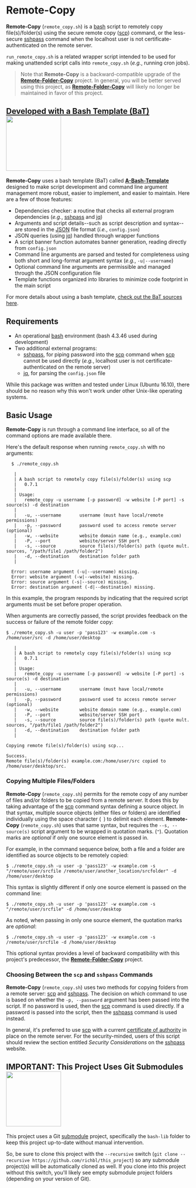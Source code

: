 # Remote-Copy
**Remote-Copy** (`remote_copy.sh`) is a [bash](https://en.wikipedia.org/wiki/Bash_%28Unix_shell%29) script to remotely copy file(s)/folder(s) using the secure remote copy ([scp](http://man7.org/linux/man-pages/man1/scp.1.html)) command, or the less-secure [sshpass](http://linux.die.net/man/1/sshpass) command when the localhost user is not certificate-authenticated on the remote server.

`run_remote_copy.sh` is a related wrapper script intended to be used for making unattended script calls into `remote_copy.sh` (*e.g.*, running cron jobs).

> Note that **Remote-Copy** is a backward-compatible upgrade of the [**Remote-Folder-Copy**](https://github.com/richbl/remote-folder-copy) project. In general, you will be better served using this project, as [**Remote-Folder-Copy**](https://github.com/richbl/remote-folder-copy) will likely no longer be maintained in favor of this project.

## [Developed with a Bash Template (BaT)](https://github.com/richbl/a-bash-template)[<img src="https://user-images.githubusercontent.com/10182110/145758715-b127adfc-710b-49d3-9ede-151adc83ae76.png" width="150" />](https://github.com/richbl/a-bash-template)

**Remote-Copy** uses a bash template (BaT) called **[A-Bash-Template](https://github.com/richbl/a-bash-template)** designed to make script development and command line argument management more robust, easier to implement, and easier to maintain. Here are a few of those features:

- Dependencies checker: a routine that checks all external program dependencies (*e.g.*, [sshpass](http://linux.die.net/man/1/sshpass) and [jq](https://stedolan.github.io/jq/))
- Arguments and script details--such as script description and syntax--are stored in the [JSON](http://www.json.org/) file format (*i.e.*, `config.json`)
- JSON queries (using [jq](https://stedolan.github.io/jq/)) handled through wrapper functions
- A script banner function automates banner generation, reading directly from `config.json`
- Command line arguments are parsed and tested for completeness using both short and long-format argument syntax (*e.g.*, `-u|--username`)
- Optional command line arguments are permissible and managed through the JSON configuration file
- Template functions organized into libraries to minimize code footprint in the main script

For more details about using a bash template, [check out the BaT sources here](https://github.com/richbl/a-bash-template).

## Requirements

 - An operational [bash](https://en.wikipedia.org/wiki/Bash_%28Unix_shell%29) environment (bash 4.3.46 used during development)
 -  Two additional external programs:
    + [sshpass](http://linux.die.net/man/1/sshpass), for piping password into the [scp](http://man7.org/linux/man-pages/man1/scp.1.html) command when [scp](http://man7.org/linux/man-pages/man1/scp.1.html) cannot be used directly (*e.g.*, localhost user is not certificate-authenticated on the remote server)
    + [jq](https://stedolan.github.io/jq/), for parsing the `config.json` file

While this package was written and tested under Linux (Ubuntu 16.10), there should be no reason why this won't work under other Unix-like operating systems.


## Basic Usage
**Remote-Copy** is run through a command line interface, so all of the command options are made available there.

Here's the default response when running `remote_copy.sh` with no arguments:

      $ ./remote_copy.sh

       |
       | A bash script to remotely copy file(s)/folder(s) using scp
       |   0.7.1
       |
       | Usage:
       |   remote_copy -u username [-p password] -w website [-P port] -s source(s) -d destination
       |
       |   -u, --username 		username (must have local/remote permissions)
       |   -p, --password 		password used to access remote server (optional)
       |   -w, --website 		website domain name (e.g., example.com)
       |   -P, --port 			website/server SSH port
       |   -s, --source 		source file(s)/folder(s) path (quote mult. sources, "/path/file1 /path/folder2")
       |   -d, --destination 	destination folder path
       |

      Error: username argument (-u|--username) missing.
      Error: website argument (-w|--website) missing.
      Error: source argument (-s|--source) missing.
      Error: destination argument (-d|--destination) missing.


In this example, the program responds by indicating that the required script arguments must be set before proper operation.

When arguments are correctly passed, the script provides feedback on the success or failure of the remote folder copy:

    $ ./remote_copy.sh -u user -p 'pass123' -w example.com -s /home/user/src -d /home/user/desktop

       |
       | A bash script to remotely copy file(s)/folder(s) using scp
       |   0.7.1
       |
       | Usage:
       |   remote_copy -u username [-p password] -w website [-P port] -s source(s) -d destination
       |
       |   -u, --username 		username (must have local/remote permissions)
       |   -p, --password 		password used to access remote server (optional)
       |   -w, --website 		website domain name (e.g., example.com)
       |   -P, --port 			website/server SSH port
       |   -s, --source 		source file(s)/folder(s) path (quote mult. sources, "/path/file1 /path/folder2")
       |   -d, --destination 	destination folder path
       |

    Copying remote file(s)/folder(s) using scp...

    Success.
    Remote file(s)/folder(s) example.com:/home/user/src copied to /home/user/desktop/src.

### Copying Multiple Files/Folders
**Remote-Copy** (`remote_copy.sh`) permits for the remote copy of any number of files and/or folders to be copied from a remote server. It does this by taking advantage of the [scp](http://man7.org/linux/man-pages/man1/scp.1.html) command syntax defining a source object. In that syntax, multiple source objects (either files or folders) are identified individually using the space character (` `) to delimit each element. **Remote-Copy** (`remote_copy.sh`) uses that same syntax, but requires the `--s, --source(s)` script argument to be wrapped in quotation marks. (`"`). Quotation marks are _optional_ if only one source element is passed in.

For example, in the command sequence below, both a file and a folder are identified as source objects to be remotely copied:

    $ ./remote_copy.sh -u user -p 'pass123' -w example.com -s "/remote/user/srcfile /remote/user/another_location/srcfolder" -d /home/user/desktop

This syntax is slightly different if only one source element is passed on the command line:


    $ ./remote_copy.sh -u user -p 'pass123' -w example.com -s "/remote/user/srcfile" -d /home/user/desktop

As noted, when passing in only one source element, the quotation marks are *optional*:

    $ ./remote_copy.sh -u user -p 'pass123' -w example.com -s /remote/user/srcfile -d /home/user/desktop

This optional syntax provides a level of backward compatibility with this project's predecessor, the [**Remote-Folder-Copy**](https://github.com/richbl/remote-folder-copy) project.


### Choosing Between the `scp` and `sshpass` Commands

**Remote-Copy** (`remote_copy.sh`) uses two methods for copying folders from a remote server: [scp](http://man7.org/linux/man-pages/man1/scp.1.html) and [sshpass](http://linux.die.net/man/1/sshpass). The decision on which command to use is based on whether the `-p, --password` argument has been passed into the script. If no password is used, then the [scp](http://man7.org/linux/man-pages/man1/scp.1.html) command is used directly. If a password is passed into the script, then the [sshpass](http://linux.die.net/man/1/sshpass) command is used instead.

In general, it's preferred to use [scp](http://man7.org/linux/man-pages/man1/scp.1.html) with a current [certificate of authority](https://www.ssh.com/manuals/server-admin/44/Server_Authentication_with_Certificates.html) in place on the remote server. For the security-minded, users of this script should review the section entitled *Security Considerations* on the [sshpass](http://linux.die.net/man/1/sshpass) website.

## IMPORTANT: This Project Uses Git Submodules  <picture><img src="https://user-images.githubusercontent.com/10182110/208980142-08d4cf6e-20ac-4243-ac69-e056258b0315.png" width="150" /></picture>

This project uses a Git [submodule](https://git-scm.com/book/en/v2/Git-Tools-Submodules) project, specifically the `bash-lib` folder to keep this project up-to-date without manual intervention.

So, be sure to clone this project with the `--recursive` switch (`git clone --recursive https://github.com/richbl/this_project`) so any submodule project(s) will be automatically cloned as well. If you clone into this project without this switch, you'll likely see empty submodule project folders (depending on your version of Git).
